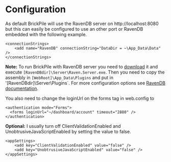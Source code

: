 ﻿# Configuration
As default BrickPile will use the RavenDB server on http://localhost:8080 but this can easily be configured to use an other port or RavenDB embedded with the following example.

    <connectionStrings>
        <add name="RavenDB" connectionString="DataDir = ~\App_Data\Data" />
    </connectionStrings>

**Note:** To run BrickPile with RavenDB server you need to [download](http://ravendb.net/download) it and execute `[RavenDBdir]\Server\Raven.Server.exe`. Then you need to copy the assembly in `[WebRoot]\App_Data\Plugins` and put in '[RavenDBdir]\Server\Plugins`. For more configuration options see [RavenDB documentation](http://ravendb.net/documentation).

You also need to change the loginUrl on the forms tag in web.config to

    <authentication mode="Forms">
      <forms loginUrl="~/dashboard/account" timeout="2880" />
    </authentication>

**Optional:** I usually turn off ClientValidationEnabled and UnobtrusiveJavaScriptEnabled by setting the value to false.

    <appSettings>
        <add key="ClientValidationEnabled" value="false" />
        <add key="UnobtrusiveJavaScriptEnabled" value="false" />
    </appSettings>